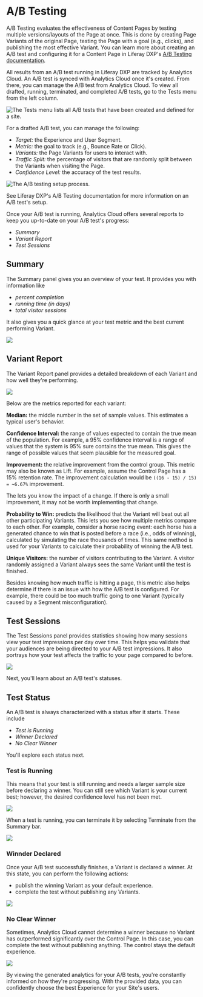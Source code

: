 # A/B Testing

A/B Testing evaluates the effectiveness of Content Pages by testing multiple versions/layouts of the Page at once. This is done by creating Page Variants of the original Page, testing the Page with a goal (e.g., clicks), and publishing the most effective Variant. You can learn more about creating an A/B test and configuring it for a Content Page in Liferay DXP's [A/B Testing documentation](https://help.liferay.com/hc/en-us/articles/360034856751-A-B-Testing).

All results from an A/B test running in Liferay DXP are tracked by Analytics Cloud. An A/B test is synced with Analytics Cloud once it's created. From there, you can manage the A/B test from Analytics Cloud. To view all drafted, running, terminated, and completed A/B tests, go to the Tests menu from the left column.

![The Tests menu lists all A/B tests that have been created and defined for a site.](a-b-testing/images/01.png)

For a drafted A/B test, you can manage the following:

* *Target:* the Experience and User Segment.
* *Metric:* the goal to track (e.g., Bounce Rate or Click).
* *Variants:* the Page Variants for users to interact with.
* *Traffic Split:* the percentage of visitors that are randomly split between the Variants when visiting the Page.
* *Confidence Level:* the accuracy of the test results.

![The A/B testing setup process.](a-b-testing/images/02.png)

See Liferay DXP's A/B Testing documentation for more information on an A/B test's setup.

Once your A/B test is running, Analytics Cloud offers several reports to keep you up-to-date on your A/B test's progress:

* *Summary*
* *Variant Report*
* *Test Sessions*

## Summary

The Summary panel gives you an overview of your test. It provides you with information like

* *percent completion*
* *running time (in days)*
* *total visitor sessions*

It also gives you a quick glance at your test metric and the best current performing Variant.

![](a-b-testing/images/03.png)

## Variant Report

The Variant Report panel provides a detailed breakdown of each Variant and how well they're performing.

![](a-b-testing/images/04.png)

Below are the metrics reported for each variant:

**Median:** the middle number in the set of sample values. This estimates a typical user's behavior.

**Confidence Interval:** the range of values expected to contain the true mean of the population. For example, a 95% confidence interval is a range of values that the system is 95% sure contains the true mean. This gives the range of possible values that seem plausible for the measured goal.

**Improvement:** the relative improvement from the control group. This metric may also be known as Lift. For example, assume the Control Page has a 15% retention rate. The improvement calculation would be `((16 - 15) / 15) = ~6.67%` improvement.

The lets you know the impact of a change. If there is only a small improvement, it may not be worth implementing that change.

**Probability to Win:** predicts the likelihood that the Variant will beat out all other participating Variants. This lets you see how multiple metrics compare to each other. For example, consider a horse racing event: each horse has a generated chance to win that is posted before a race (i.e., odds of winning), calculated by simulating the race thousands of times. This same method is used for your Variants to calculate their probability of winning the A/B test.

**Unique Visitors:** the number of visitors contributing to the Variant. A visitor randomly assigned a Variant always sees the same Variant until the test is finished.

Besides knowing how much traffic is hitting a page, this metric also helps determine if there is an issue with how the A/B test is configured. For example, there could be too much traffic going to one Variant (typically caused by a Segment misconfiguration).

## Test Sessions

The Test Sessions panel provides statistics showing how many sessions view your test impressions per day over time. This helps you validate that your audiences are being directed to your A/B test impressions. It also portrays how your test affects the traffic to your page compared to before.

![](a-b-testing/images/05.png)

Next, you'll learn about an A/B test's statuses.

## Test Status

An A/B test is always characterized with a status after it starts. These include

* *Test is Running*
* *Winner Declared*
* *No Clear Winner*

You'll explore each status next.

### Test is Running

This means that your test is still running and needs a larger sample size before declaring a winner. You can still see which Variant is your current best; however, the desired confidence level has not been met.

![](a-b-testing/images/06.png)

When a test is running, you can terminate it by selecting Terminate from the Summary bar.

![](a-b-testing/images/07.png)

### Winnder Declared

Once your A/B test successfully finishes, a Variant is declared a winner. At this state, you can perform the following actions:

* publish the winning Variant as your default experience.
* complete the test without publishing any Variants.

![](a-b-testing/images/08.png)

### No Clear Winner

Sometimes, Analytics Cloud cannot determine a winner because no Variant has outperformed significantly over the Control Page. In this case, you can complete the test without publishing anything. The control stays the default experience.

![](a-b-testing/images/09.png)

By viewing the generated analytics for your A/B tests, you're constantly informed on how they're progressing. With the provided data, you can confidently choose the best Experience for your Site's users.
